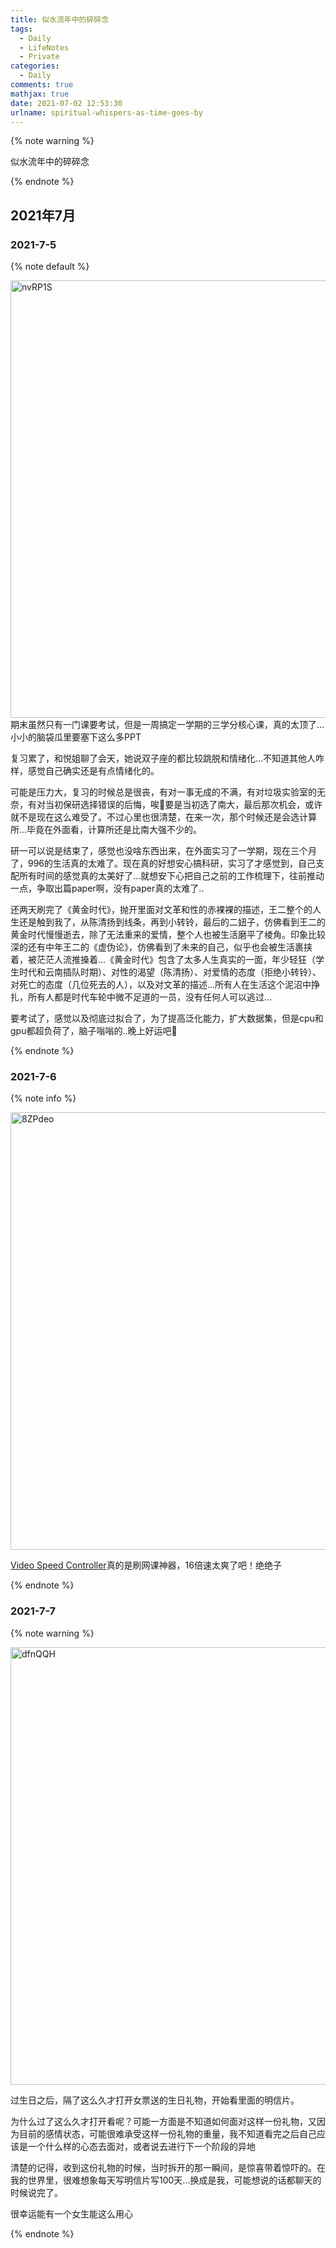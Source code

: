 ```yaml
---
title: 似水流年中的碎碎念
tags:
  - Daily
  - LifeNotes
  - Private
categories:
  - Daily
comments: true
mathjax: true
date: 2021-07-02 12:53:30
urlname: spiritual-whispers-as-time-goes-by
---
```


<meta name="referrer" content="no-referrer" />

{% note warning %}

似水流年中的碎碎念

{% endnote %}

<!--more-->

## 2021年7月

### 2021-7-5

{% note default %}

<img src='https://cdn.jsdelivr.net/gh/HanielF/ImageRepo@main/blog/nvRP1S.png' alt='nvRP1S' width=700/>
期末虽然只有一门课要考试，但是一周搞定一学期的三学分核心课，真的太顶了...小小的脑袋瓜里要塞下这么多PPT

复习累了，和悦姐聊了会天，她说双子座的都比较跳脱和情绪化...不知道其他人咋样，感觉自己确实还是有点情绪化的。

可能是压力大，复习的时候总是很丧，有对一事无成的不满，有对垃圾实验室的无奈，有对当初保研选择错误的后悔，唉🙁要是当初选了南大，最后那次机会，或许就不是现在这么难受了。不过心里也很清楚，在来一次，那个时候还是会选计算所...毕竟在外面看，计算所还是比南大强不少的。

研一可以说是结束了，感觉也没啥东西出来，在外面实习了一学期，现在三个月了，996的生活真的太难了。现在真的好想安心搞科研，实习了才感觉到，自己支配所有时间的感觉真的太美好了...就想安下心把自己之前的工作梳理下，往前推动一点，争取出篇paper啊，没有paper真的太难了..

还两天刷完了《黄金时代》，抛开里面对文革和性的赤裸裸的描述，王二整个的人生还是触到我了，从陈清扬到线条，再到小转铃，最后的二妞子，仿佛看到王二的黄金时代慢慢逝去，除了无法重来的爱情，整个人也被生活磨平了棱角。印象比较深的还有中年王二的《虚伪论》，仿佛看到了未来的自己，似乎也会被生活裹挟着，被茫茫人流推搡着...《黄金时代》包含了太多人生真实的一面，年少轻狂（学生时代和云南插队时期）、对性的渴望（陈清扬）、对爱情的态度（拒绝小转铃）、对死亡的态度（几位死去的人），以及对文革的描述...所有人在生活这个泥沼中挣扎，所有人都是时代车轮中微不足道的一员，没有任何人可以逃过...

要考试了，感觉以及彻底过拟合了，为了提高泛化能力，扩大数据集，但是cpu和gpu都超负荷了，脑子嗡嗡的..晚上好运吧🙏

{% endnote %}

### 2021-7-6

{% note info %}

<img src='https://cdn.jsdelivr.net/gh/HanielF/ImageRepo@main/blog/8ZPdeo.png' alt='8ZPdeo' width=700/>

[Video Speed Controller](https://chrome.google.com/webstore/detail/video-speed-controller/nffaoalbilbmmfgbnbgppjihopabppdk)真的是刷网课神器，16倍速太爽了吧！绝绝子

{% endnote %}

### 2021-7-7

{% note warning %}

<img src='https://cdn.jsdelivr.net/gh/HanielF/ImageRepo@main/blog/dfnQQH.jpg' alt='dfnQQH' width=700/>

过生日之后，隔了这么久才打开女票送的生日礼物，开始看里面的明信片。

为什么过了这么久才打开看呢？可能一方面是不知道如何面对这样一份礼物，又因为目前的感情状态，可能很难承受这样一份礼物的重量，我不知道看完之后自己应该是一个什么样的心态去面对，或者说去进行下一个阶段的异地

清楚的记得，收到这份礼物的时候，当时拆开的那一瞬间，是惊喜带着惊吓的。在我的世界里，很难想象每天写明信片写100天...换成是我，可能想说的话都聊天的时候说完了。

很幸运能有一个女生能这么用心

{% endnote %}
